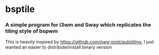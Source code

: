 # bsptile
### A simple program for i3wm and Sway which replicates the tiling style of bspwm
This is heavily inspired by https://github.com/nwg-piotr/autotiling, I just wanted an easier to distribute/install binary version